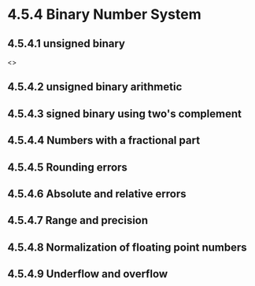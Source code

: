 # 4.5.4 Binary Number System
## 4.5.4.1 unsigned binary
<font> <\>

## 4.5.4.2 unsigned binary arithmetic
## 4.5.4.3 signed binary using two's complement
## 4.5.4.4 Numbers with a fractional part
## 4.5.4.5 Rounding errors
## 4.5.4.6 Absolute and relative errors 
## 4.5.4.7 Range and precision
## 4.5.4.8 Normalization of floating point numbers
## 4.5.4.9 Underflow and overflow
